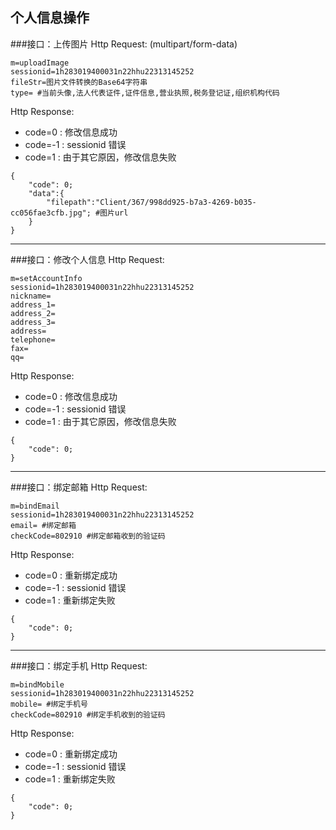 个人信息操作
---
###接口：上传图片
Http Request: (multipart/form-data)

```
m=uploadImage
sessionid=1h283019400031n22hhu22313145252
fileStr=图片文件转换的Base64字符串
type= #当前头像,法人代表证件,证件信息,营业执照,税务登记证,组织机构代码
```

Http Response:

- code=0 : 修改信息成功
- code=-1 : sessionid 错误
- code=1 : 由于其它原因，修改信息失败

``` 
{ 
    "code": 0;
    "data":{
    	"filepath":"Client/367/998dd925-b7a3-4269-b035-cc056fae3cfb.jpg"; #图片url
    }
} 
```
---
###接口：修改个人信息
Http Request:

```
m=setAccountInfo
sessionid=1h283019400031n22hhu22313145252
nickname=
address_1=
address_2=
address_3=
address=
telephone=
fax=
qq=
```

Http Response:

- code=0 : 修改信息成功
- code=-1 : sessionid 错误
- code=1 : 由于其它原因，修改信息失败

``` 
{ 
    "code": 0;
} 
```
---
###接口：绑定邮箱
Http Request: 

```
m=bindEmail
sessionid=1h283019400031n22hhu22313145252
email= #绑定邮箱
checkCode=802910 #绑定邮箱收到的验证码
```
Http Response:  

- code=0 : 重新绑定成功
- code=-1 : sessionid 错误
- code=1 : 重新绑定失败

``` 
{ 
    "code": 0;    
} 
```
---
###接口：绑定手机
Http Request: 

```
m=bindMobile
sessionid=1h283019400031n22hhu22313145252
mobile= #绑定手机号
checkCode=802910 #绑定手机收到的验证码
```

Http Response:

- code=0 : 重新绑定成功
- code=-1 : sessionid 错误
- code=1 : 重新绑定失败

``` 
{ 
    "code": 0;   
} 
```
